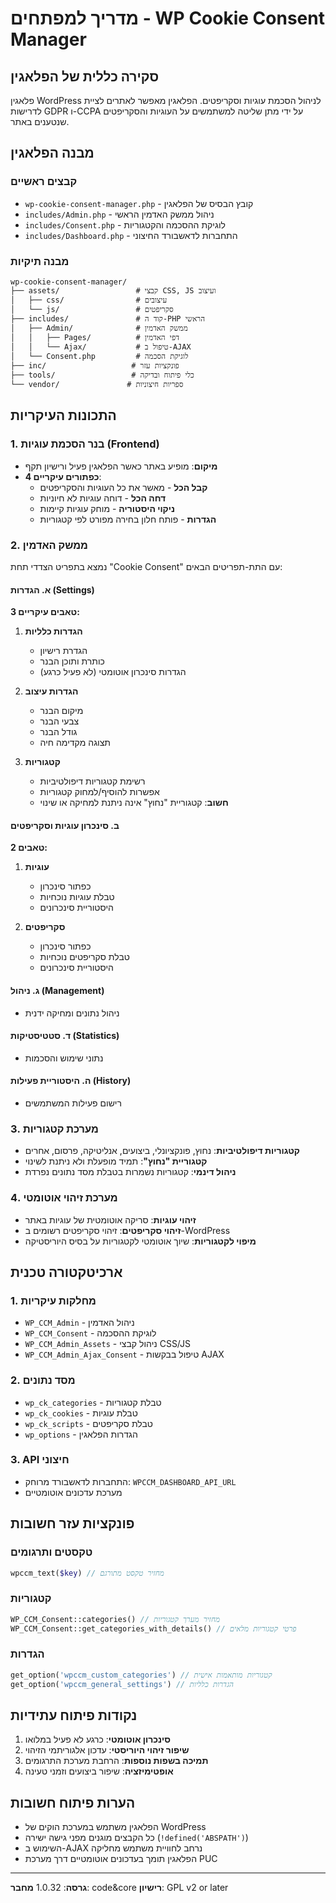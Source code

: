 # מדריך למפתחים - WP Cookie Consent Manager

## סקירה כללית של הפלאגין

פלאגין WordPress לניהול הסכמת עוגיות וסקריפטים. הפלאגין מאפשר לאתרים לציית לדרישות GDPR ו-CCPA על ידי מתן שליטה למשתמשים על העוגיות והסקריפטים שנטענים באתר.

## מבנה הפלאגין

### קבצים ראשיים
- `wp-cookie-consent-manager.php` - קובץ הבסיס של הפלאגין
- `includes/Admin.php` - ניהול ממשק האדמין הראשי
- `includes/Consent.php` - לוגיקת ההסכמה והקטגוריות
- `includes/Dashboard.php` - התחברות לדאשבורד החיצוני

### מבנה תיקיות
```
wp-cookie-consent-manager/
├── assets/                 # קבצי CSS, JS ועיצוב
│   ├── css/                # עיצובים
│   └── js/                 # סקריפטים
├── includes/               # קוד ה-PHP הראשי
│   ├── Admin/              # ממשק האדמין
│   │   ├── Pages/          # דפי האדמין
│   │   └── Ajax/           # טיפול ב-AJAX
│   └── Consent.php         # לוגיקת הסכמה
├── inc/                   # פונקציות עזר
├── tools/                 # כלי פיתוח ובדיקה
└── vendor/               # ספריות חיצוניות
```

## התכונות העיקריות

### 1. בנר הסכמת עוגיות (Frontend)
- **מיקום**: מופיע באתר כאשר הפלאגין פעיל ורישיון תקף
- **4 כפתורים עיקריים**:
  - **קבל הכל** - מאשר את כל העוגיות והסקריפטים
  - **דחה הכל** - דוחה עוגיות לא חיוניות
  - **ניקוי היסטוריה** - מוחק עוגיות קיימות
  - **הגדרות** - פותח חלון בחירה מפורט לפי קטגוריות

### 2. ממשק האדמין
נמצא בתפריט הצדדי תחת "Cookie Consent" עם התת-תפריטים הבאים:

#### א. הגדרות (Settings)
**3 טאבים עיקריים:**

1. **הגדרות כלליות**
   - הגדרת רישיון
   - כותרת ותוכן הבנר
   - הגדרות סינכרון אוטומטי (לא פעיל כרגע)

2. **הגדרות עיצוב**
   - מיקום הבנר
   - צבעי הבנר
   - גודל הבנר
   - תצוגה מקדימה חיה

3. **קטגוריות**
   - רשימת קטגוריות דיפולטיביות
   - אפשרות להוסיף/למחוק קטגוריות
   - **חשוב**: קטגוריית "נחוץ" אינה ניתנת למחיקה או שינוי

#### ב. סינכרון עוגיות וסקריפטים
**2 טאבים:**

1. **עוגיות**
   - כפתור סינכרון
   - טבלת עוגיות נוכחיות
   - היסטוריית סינכרונים

2. **סקריפטים**
   - כפתור סינכרון
   - טבלת סקריפטים נוכחיות
   - היסטוריית סינכרונים

#### ג. ניהול (Management)
- ניהול נתונים ומחיקה ידנית

#### ד. סטטיסטיקות (Statistics)
- נתוני שימוש והסכמות

#### ה. היסטוריית פעילות (History)
- רישום פעילות המשתמשים

### 3. מערכת קטגוריות
- **קטגוריות דיפולטיביות**: נחוץ, פונקציונלי, ביצועים, אנליטיקה, פרסום, אחרים
- **קטגוריית "נחוץ"**: תמיד מופעלת ולא ניתנת לשינוי
- **ניהול דינמי**: קטגוריות נשמרות בטבלת מסד נתונים נפרדת

### 4. מערכת זיהוי אוטומטי
- **זיהוי עוגיות**: סריקה אוטומטית של עוגיות באתר
- **זיהוי סקריפטים**: זיהוי סקריפטים רשומים ב-WordPress
- **מיפוי לקטגוריות**: שיוך אוטומטי לקטגוריות על בסיס היוריסטיקה

## ארכיטקטורה טכנית

### 1. מחלקות עיקריות
- `WP_CCM_Admin` - ניהול האדמין
- `WP_CCM_Consent` - לוגיקת ההסכמה
- `WP_CCM_Admin_Assets` - ניהול קבצי CSS/JS
- `WP_CCM_Admin_Ajax_Consent` - טיפול בבקשות AJAX

### 2. מסד נתונים
- `wp_ck_categories` - טבלת קטגוריות
- `wp_ck_cookies` - טבלת עוגיות
- `wp_ck_scripts` - טבלת סקריפטים
- `wp_options` - הגדרות הפלאגין

### 3. API חיצוני
- התחברות לדאשבורד מרוחק: `WPCCM_DASHBOARD_API_URL`
- מערכת עדכונים אוטומטיים

## פונקציות עזר חשובות

### טקסטים ותרגומים
```php
wpccm_text($key) // מחזיר טקסט מתורגם
```

### קטגוריות
```php
WP_CCM_Consent::categories() // מחזיר מערך קטגוריות
WP_CCM_Consent::get_categories_with_details() // פרטי קטגוריות מלאים
```

### הגדרות
```php
get_option('wpccm_custom_categories') // קטגוריות מותאמות אישית
get_option('wpccm_general_settings') // הגדרות כלליות
```

## נקודות פיתוח עתידיות

1. **סינכרון אוטומטי**: כרגע לא פעיל במלואו
2. **שיפור זיהוי היוריסטי**: עדכון אלגוריתמי הזיהוי
3. **תמיכה בשפות נוספות**: הרחבת מערכת התרגומים
4. **אופטימיזציה**: שיפור ביצועים וזמני טעינה

## הערות פיתוח חשובות

- הפלאגין משתמש במערכת הוקים של WordPress
- כל הקבצים מוגנים מפני גישה ישירה (`!defined('ABSPATH')`)
- השימוש ב-AJAX נרחב לחוויית משתמש מחליקה
- הפלאגין תומך בעדכונים אוטומטיים דרך מערכת PUC

---

**גרסה**: 1.0.32
**מחבר**: code&core
**רישיון**: GPL v2 or later